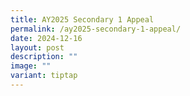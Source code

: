 ```yaml
---
title: AY2025 Secondary 1 Appeal
permalink: /ay2025-secondary-1-appeal/
date: 2024-12-16
layout: post
description: ""
image: ""
variant: tiptap
---
```

